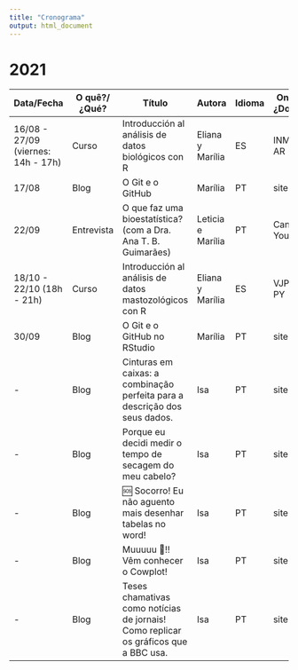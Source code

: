```yaml
---
title: "Cronograma"
output: html_document
---
```


# 2021

| Data/Fecha                                 | O quê?/¿Qué? | Título                                                                              | Autora           | Idioma | Onde?/¿Donde? | ok? |
|------------------------------------------------|------------------|-----------------------------------------------------------------------------------------|----------------------|------------|-------------------|---------|
| 16/08 - 27/09 (viernes: 14h - 17h) | Curso        | Introducción al análisis de datos biológicos con R                                  | Eliana y Marília | ES     | INMeT - AR    | ◻   |
| 17/08                                      | Blog         | O Git e o GitHub                                                                    | Marília          | PT     | site          | ☑   |
| 22/09         | Entrevista       | O que faz uma bioestatística? (com a Dra. Ana T. B. Guimarães)                |Leticia e Marília | PT     | Canal do Youtube     | ◻   |
| 18/10 - 22/10 (18h - 21h)          | Curso        | Introducción al análisis de datos mastozológicos con R                              | Eliana y Marília | ES     | VJPM - PY     | ◻   |
| 30/09                                      | Blog         | O Git e o GitHub no RStudio                                                         | Marília          | PT     | site          | ◻   |
| -                                          | Blog         | Cinturas em caixas: a combinação perfeita para a descrição dos seus dados.          | Isa              | PT     | site          | ◻   |
| -                                          | Blog         | Porque eu decidi medir o tempo de secagem do meu cabelo?                            | Isa              | PT     | site          | ◻   |
| -                                          | Blog         | 🆘 Socorro! Eu não aguento mais desenhar tabelas no word!                            | Isa              | PT     | site          | ◻   |
| -                                          | Blog         | Muuuuu 🐄!! Vêm conhecer o Cowplot!                                                  | Isa              | PT     | site          | ◻   |
| -                                          | Blog         | Teses chamativas como notícias de jornais! Como replicar os gráficos que a BBC usa. | Isa              | PT     | site          | ◻   |             | Blog         | R para quem tem pressa                                                               | Isa

